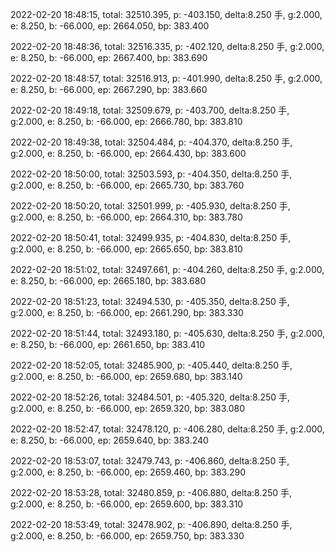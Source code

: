 2022-02-20 18:48:15, total: 32510.395, p: -403.150, delta:8.250 手, g:2.000, e: 8.250, b: -66.000, ep: 2664.050, bp: 383.400

2022-02-20 18:48:36, total: 32516.335, p: -402.120, delta:8.250 手, g:2.000, e: 8.250, b: -66.000, ep: 2667.400, bp: 383.690

2022-02-20 18:48:57, total: 32516.913, p: -401.990, delta:8.250 手, g:2.000, e: 8.250, b: -66.000, ep: 2667.290, bp: 383.660

2022-02-20 18:49:18, total: 32509.679, p: -403.700, delta:8.250 手, g:2.000, e: 8.250, b: -66.000, ep: 2666.780, bp: 383.810

2022-02-20 18:49:38, total: 32504.484, p: -404.370, delta:8.250 手, g:2.000, e: 8.250, b: -66.000, ep: 2664.430, bp: 383.600

2022-02-20 18:50:00, total: 32503.593, p: -404.350, delta:8.250 手, g:2.000, e: 8.250, b: -66.000, ep: 2665.730, bp: 383.760

2022-02-20 18:50:20, total: 32501.999, p: -405.930, delta:8.250 手, g:2.000, e: 8.250, b: -66.000, ep: 2664.310, bp: 383.780

2022-02-20 18:50:41, total: 32499.935, p: -404.830, delta:8.250 手, g:2.000, e: 8.250, b: -66.000, ep: 2665.650, bp: 383.810

2022-02-20 18:51:02, total: 32497.661, p: -404.260, delta:8.250 手, g:2.000, e: 8.250, b: -66.000, ep: 2665.180, bp: 383.680

2022-02-20 18:51:23, total: 32494.530, p: -405.350, delta:8.250 手, g:2.000, e: 8.250, b: -66.000, ep: 2661.290, bp: 383.330

2022-02-20 18:51:44, total: 32493.180, p: -405.630, delta:8.250 手, g:2.000, e: 8.250, b: -66.000, ep: 2661.650, bp: 383.410

2022-02-20 18:52:05, total: 32485.900, p: -405.440, delta:8.250 手, g:2.000, e: 8.250, b: -66.000, ep: 2659.680, bp: 383.140

2022-02-20 18:52:26, total: 32484.501, p: -405.320, delta:8.250 手, g:2.000, e: 8.250, b: -66.000, ep: 2659.320, bp: 383.080

2022-02-20 18:52:47, total: 32478.120, p: -406.280, delta:8.250 手, g:2.000, e: 8.250, b: -66.000, ep: 2659.640, bp: 383.240

2022-02-20 18:53:07, total: 32479.743, p: -406.860, delta:8.250 手, g:2.000, e: 8.250, b: -66.000, ep: 2659.460, bp: 383.290

2022-02-20 18:53:28, total: 32480.859, p: -406.880, delta:8.250 手, g:2.000, e: 8.250, b: -66.000, ep: 2659.600, bp: 383.310

2022-02-20 18:53:49, total: 32478.902, p: -406.890, delta:8.250 手, g:2.000, e: 8.250, b: -66.000, ep: 2659.750, bp: 383.330
